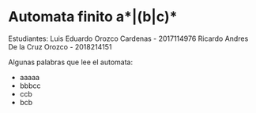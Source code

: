 # Automata finito a*|(b|c)*

Estudiantes:
Luis Eduardo Orozco Cardenas - 2017114976
Ricardo Andres De la Cruz Orozco - 2018214151

Algunas palabras que lee el automata:
- aaaaa
- bbbcc
- ccb
- bcb
